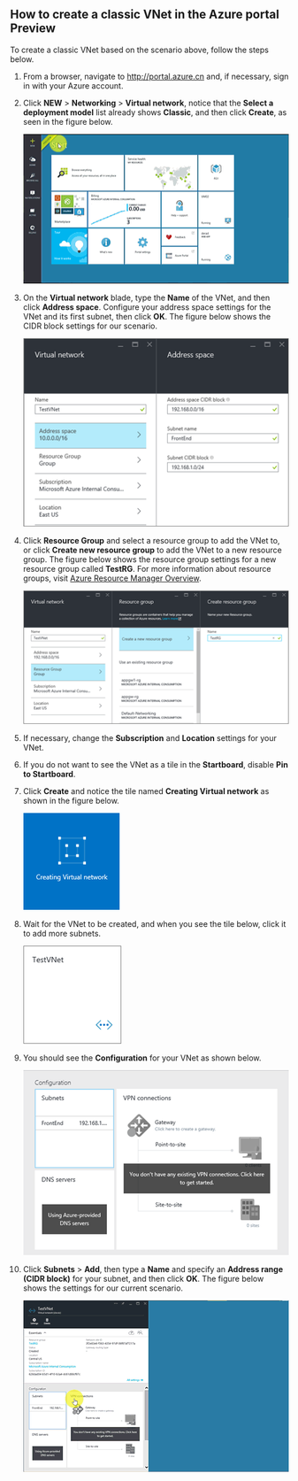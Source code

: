 ## How to create a classic VNet in the Azure portal Preview

To create a classic VNet based on the scenario above, follow the steps below.

1. From a browser, navigate to http://portal.azure.cn and, if necessary, sign in with your Azure account.
2. Click **NEW** > **Networking** > **Virtual network**, notice that the **Select a deployment model** list already shows **Classic**, and then click **Create**, as seen in the figure below.

	![Create VNet in Azure portal Preview](./media/virtual-networks-create-vnet-classic-pportal-include/vnet-create-pportal-figure1.gif)

3. On the **Virtual network** blade, type the **Name** of the VNet, and then click **Address space**. Configure your address space settings for the VNet and its first subnet, then click **OK**. The figure below shows the CIDR block settings for our scenario.

	![Address space blade](./media/virtual-networks-create-vnet-classic-pportal-include/vnet-create-pportal-figure2.png)

4. Click **Resource Group** and select a resource group to add the VNet to, or click **Create new resource group** to add the VNet to a new resource group. The figure below shows the resource group settings for a new resource group called **TestRG**. For more information about resource groups, visit [Azure Resource Manager Overview](/documentation/articles/resource-group-overview/#resource-groups).

	![Create resource group blade](./media/virtual-networks-create-vnet-classic-pportal-include/vnet-create-pportal-figure3.png)

5. If necessary, change the **Subscription** and **Location** settings for your VNet. 

6. If you do not want to see the VNet as a tile in the **Startboard**, disable **Pin to Startboard**. 

7. Click **Create** and notice the tile named **Creating Virtual network** as shown in the figure below.

	![Create VNet in portal](./media/virtual-networks-create-vnet-classic-pportal-include/vnet-create-pportal-figure4.png)

8. Wait for the VNet to be created, and when you see the tile below, click it to add more subnets.

	![Create VNet in portal](./media/virtual-networks-create-vnet-classic-pportal-include/vnet-create-pportal-figure5.png)

9. You should see the **Configuration** for your VNet as shown below. 

	![Create VNet in portal](./media/virtual-networks-create-vnet-classic-pportal-include/vnet-create-pportal-figure6.png)

10. Click **Subnets** > **Add**, then type a **Name** and specify an **Address range (CIDR block)** for your subnet, and then click **OK**. The figure below shows the settings for our current scenario.

	![Create VNet in Azure Portal Preview](./media/virtual-networks-create-vnet-classic-pportal-include/vnet-create-pportal-figure7.gif)